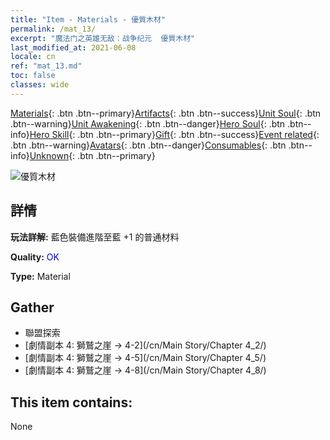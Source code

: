```yaml
---
title: "Item - Materials - 優質木材"
permalink: /mat_13/
excerpt: "魔法门之英雄无敌：战争纪元  優質木材"
last_modified_at: 2021-06-08
locale: cn
ref: "mat_13.md"
toc: false
classes: wide
---
```

 [Materials](/ItemsCN/){: .btn .btn--primary}[Artifacts](/ItemsCN/Artifacts/){: .btn .btn--success}[Unit Soul](/ItemsCN/UnitSoul/){: .btn .btn--warning}[Unit Awakening](/ItemsCN/UnitAwakening/){: .btn .btn--danger}[Hero Soul](/ItemsCN/HeroSoul/){: .btn .btn--info}[Hero Skill](/ItemsCN/HeroSkill/){: .btn .btn--primary}[Gift](/ItemsCN/Gift/){: .btn .btn--success}[Event related](/ItemsCN/Events/){: .btn .btn--warning}[Avatars](/ItemsCN/Avatars/){: .btn .btn--danger}[Consumables](/ItemsCN/Consumables/){: .btn .btn--info}[Unknown](/ItemsCN/Unknown/){: .btn .btn--primary}

 ![優質木材](/images/t/i_cailiao_mucai1.png)

## 詳情
 **玩法詳解:** 藍色裝備進階至藍 +1 的普通材料

 **Quality:** <span style="color: #0000CD">OK</span>

 **Type:** Material

## Gather

*    聯盟探索 
*    [劇情副本 4: 獅鷲之崖 -> 4-2](/cn/Main Story/Chapter 4_2/) 
*    [劇情副本 4: 獅鷲之崖 -> 4-5](/cn/Main Story/Chapter 4_5/) 
*    [劇情副本 4: 獅鷲之崖 -> 4-8](/cn/Main Story/Chapter 4_8/) 

## This item contains:

  None

